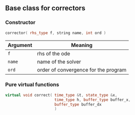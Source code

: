 ## Base class for correctors

### Constructor

```cpp
corrector( rhs_type f, string name, int ord )
```

Argument | Meaning
---- | -----
`f`| rhs of the ode
`name` | name of the solver
`ord` | order of convergence for the program

### Pure virtual functions

```cpp
virtual void correct( time_type &t, state_type &x, 
                      time_type h, buffer_type buffer_x, 
                      buffer_type buffer_dx 
                      )
``` 